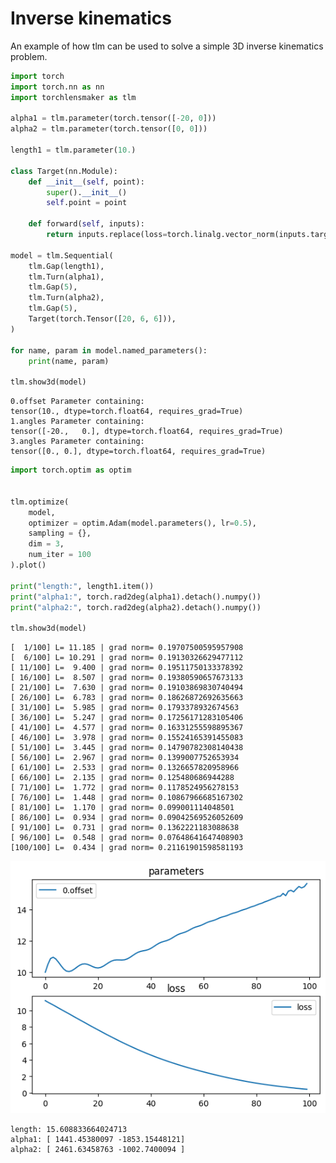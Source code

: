 # Inverse kinematics

An example of how tlm can be used to solve a simple 3D inverse kinematics problem.


```python
import torch
import torch.nn as nn
import torchlensmaker as tlm

alpha1 = tlm.parameter(torch.tensor([-20, 0]))
alpha2 = tlm.parameter(torch.tensor([0, 0]))

length1 = tlm.parameter(10.)

class Target(nn.Module):
    def __init__(self, point):
        super().__init__()
        self.point = point

    def forward(self, inputs):
        return inputs.replace(loss=torch.linalg.vector_norm(inputs.target() - self.point))

model = tlm.Sequential(
    tlm.Gap(length1),
    tlm.Turn(alpha1),
    tlm.Gap(5),
    tlm.Turn(alpha2),
    tlm.Gap(5),
    Target(torch.Tensor([20, 6, 6])),
)

for name, param in model.named_parameters():
    print(name, param)

tlm.show3d(model)
```

    0.offset Parameter containing:
    tensor(10., dtype=torch.float64, requires_grad=True)
    1.angles Parameter containing:
    tensor([-20.,   0.], dtype=torch.float64, requires_grad=True)
    3.angles Parameter containing:
    tensor([0., 0.], dtype=torch.float64, requires_grad=True)



<TLMViewer src="./inverse_kinematics_tlmviewer/inverse_kinematics_0.json?url" />



```python
import torch.optim as optim


tlm.optimize(
    model,
    optimizer = optim.Adam(model.parameters(), lr=0.5),
    sampling = {},
    dim = 3,
    num_iter = 100
).plot()

print("length:", length1.item())
print("alpha1:", torch.rad2deg(alpha1).detach().numpy())
print("alpha2:", torch.rad2deg(alpha2).detach().numpy())

tlm.show3d(model)
```

    [  1/100] L= 11.185 | grad norm= 0.19707500595957908
    [  6/100] L= 10.291 | grad norm= 0.19130326629477112
    [ 11/100] L=  9.400 | grad norm= 0.19511750133378392
    [ 16/100] L=  8.507 | grad norm= 0.19380590657673133
    [ 21/100] L=  7.630 | grad norm= 0.19103869830740494
    [ 26/100] L=  6.783 | grad norm= 0.18626872692635663
    [ 31/100] L=  5.985 | grad norm= 0.1793378932674563
    [ 36/100] L=  5.247 | grad norm= 0.17256171283105406
    [ 41/100] L=  4.577 | grad norm= 0.16331255598895367
    [ 46/100] L=  3.978 | grad norm= 0.15524165391455083
    [ 51/100] L=  3.445 | grad norm= 0.14790782308140438
    [ 56/100] L=  2.967 | grad norm= 0.1399007752653934
    [ 61/100] L=  2.533 | grad norm= 0.1326657820958966
    [ 66/100] L=  2.135 | grad norm= 0.125480686944288
    [ 71/100] L=  1.772 | grad norm= 0.1178524956278153
    [ 76/100] L=  1.448 | grad norm= 0.10867966685167302
    [ 81/100] L=  1.170 | grad norm= 0.099001114048501
    [ 86/100] L=  0.934 | grad norm= 0.09042569526052609
    [ 91/100] L=  0.731 | grad norm= 0.1362221183088638
    [ 96/100] L=  0.548 | grad norm= 0.07648641647408903
    [100/100] L=  0.434 | grad norm= 0.21161901598581193



    
![png](inverse_kinematics_files/inverse_kinematics_3_1.png)
    


    length: 15.608833664024713
    alpha1: [ 1441.45380097 -1853.15448121]
    alpha2: [ 2461.63458763 -1002.7400094 ]



<TLMViewer src="./inverse_kinematics_tlmviewer/inverse_kinematics_1.json?url" />

